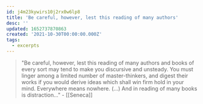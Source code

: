 ```yaml
---
id: j4m23kywirs10j2rx0w6lp8
title: 'Be careful, however, lest this reading of many authors'
desc: ''
updated: 1652737870863
created: '2021-10-30T00:00:00.000Z'
tags:
  - excerpts
---
```


> "Be careful, however, lest this reading of many authors and books of every sort may tend to make you discursive and unsteady. You must linger among a limited number of master-thinkers, and digest their works if you would derive ideas which shall win firm hold in your mind. Everywhere means nowhere. (...) And in reading of many books is distraction..." - [[Seneca]]
